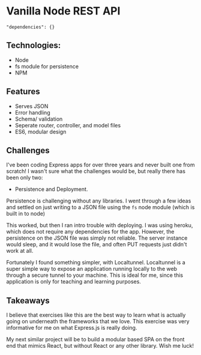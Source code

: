# Vanilla Node REST API

`"dependencies": {}`

## Technologies:

* Node
* fs module for persistence
* NPM


## Features

* Serves JSON
* Error handling
* Schema/ validation
* Seperate router, controller, and model files
* ES6, modular design

## Challenges

I've been coding Express apps for over three years and never built one from scratch! I wasn't sure what the challenges would be, but really there has been only two:

* Persistence and Deployment.

Persistence is challenging without any libraries. I went through a few ideas and settled on just writing to a JSON file using the `fs` node module (which is built in to node)

This worked, but then I ran intro trouble with deploying. I was using heroku, which does not require any dependencies for the app. However, the persistence on the JSON file was simply not reliable. The server instance would sleep, and it would lose the file, and often PUT requests just didn't work at all. 

Fortunately I found something simpler, with Localtunnel. Localtunnel is a super simple way to expose an application running locally to the web through a secure tunnel to your machine. This is ideal for me, since this application is only for teaching and learning purposes. 

## Takeaways

I believe that exercises like this are the best way to learn what is actually going on underneath the frameworks that we love. This exercise was very informative for me on what Express.js is really doing. 

My next similar project will be to build a modular based SPA on the front end that mimics React, but without React or any other library. Wish me luck!